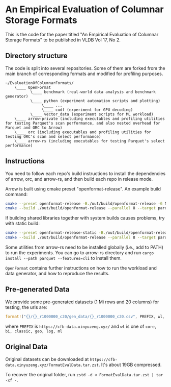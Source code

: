 # An Empirical Evaluation of Columnar Storage Formats

This is the code for the paper titled "An Empirical Evaluation of Columnar Storage Formats" to be published in VLDB Vol 17, No 2.

## Directory structure

The code is split into several repositories. Some of them are forked from the main branch of corresponding formats and modified for profiling purposes.

```
~/EvaluationOfColumnarFormats/
    \____ OpenFormat 
           \____ benchmark (real-world data analysis and benchmark generator)
           \____ python (experiment automation scripts and plotting)
                \____ ...
                \____ cudf (experiment for GPU decoding)
           \____ vector_data (experiment scripts for ML workload)
    \____ arrow-private (including executables and profiling utilities for testing Parquet's scan performance, and also nested overhead for Parquet and ORC to Arrow)
    \____ orc (including executables and profiling utilities for testing ORC's scan and select performance)
    \____ arrow-rs (including executables for testing Parquet's select performance)
```

## Instructions

You need to follow each repo's build instructions to install the dependencies of arrow, orc, and arrow-rs, and then build each repo in release mode.

Arrow is built using cmake preset "openformat-release". An example build command:
```bash
cmake --preset openformat-release -B./out/build/openformat-release -G Ninja
cmake --build ./out/build/openformat-release --parallel 8 --target parquet-scan-columnbatch
```
If building shared libraries together with system builds causes problems, try with static build:
```bash
cmake --preset openformat-release-static -B./out/build/openformat-release-static -G Ninja -DARROW_DEPENDENCY_SOURCE=BUNDLED -DARROW_DEPENDENCY_USE_SHARED=OFF -DARROW_BUILD_SHARED=OFF
cmake --build ./out/build/openformat-release --parallel 8 --target parquet-scan-columnbatch
```

Some utilities from arrow-rs need to be installed globally (i.e., add to PATH) to run the experiments. You can go to arrow-rs directory and run `cargo install --path parquet --features=cli` to install them.

`OpenFormat` contains further instructions on how to run the workload and data generator, and how to reproduce the results.

## Pre-generated Data

We provide some pre-generated datasets (1 Mi rows and 20 columns) for testing, the urls are:

```rust
format!("{}/{}_r1000000_c20/gen_data/{}_r1000000_c20.csv", PREFIX, wl, wl)
```

where `PREFIX` is `https://cfb-data.xinyuzeng.xyz/` and `wl` is one of `core, bi, classic, geo, log, ml`

## Original Data

Original datasets can be downloaded at `https://cfb-data.xinyuzeng.xyz/FormatEvalData.tar.zst`. It's about 19GB compressed.

To recover the original folder, run `zstd -d < FormatEvalData.tar.zst | tar -xf -`.
